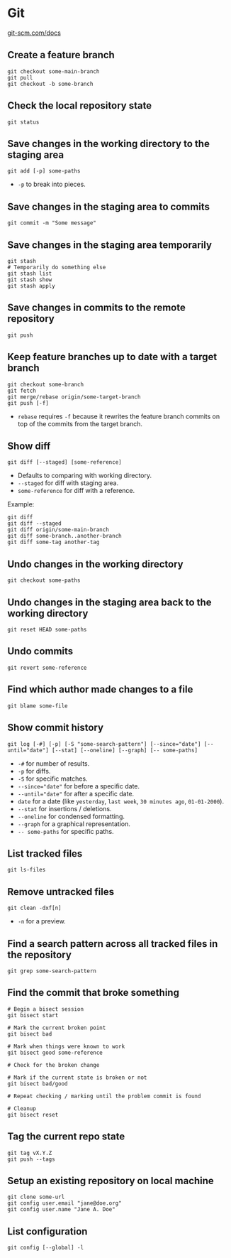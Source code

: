 # Git

[git-scm.com/docs](https://git-scm.com/docs)

## Create a feature branch

```shell
git checkout some-main-branch
git pull
git checkout -b some-branch
```

## Check the local repository state

```shell
git status
```

## Save changes in the working directory to the staging area

```shell
git add [-p] some-paths
```

- `-p` to break into pieces.

## Save changes in the staging area to commits

```shell
git commit -m "Some message"
```

## Save changes in the staging area temporarily

```shell
git stash
# Temporarily do something else
git stash list
git stash show
git stash apply
```

## Save changes in commits to the remote repository

```shell
git push
```

## Keep feature branches up to date with a target branch

```shell
git checkout some-branch
git fetch
git merge/rebase origin/some-target-branch
git push [-f]
```

- `rebase` requires `-f` because it rewrites the feature branch commits on top
  of the commits from the target branch.

## Show diff

```shell
git diff [--staged] [some-reference]
```

- Defaults to comparing with working directory.
- `--staged` for diff with staging area.
- `some-reference` for diff with a reference.

Example:

```shell
git diff
git diff --staged
git diff origin/some-main-branch
git diff some-branch..another-branch
git diff some-tag another-tag
```

## Undo changes in the working directory

```shell
git checkout some-paths
```

## Undo changes in the staging area back to the working directory

```shell
git reset HEAD some-paths
```

## Undo commits

```shell
git revert some-reference
```

## Find which author made changes to a file

```shell
git blame some-file
```

## Show commit history

```shell
git log [-#] [-p] [-S "some-search-pattern"] [--since="date"] [--until="date"] [--stat] [--oneline] [--graph] [-- some-paths]
```

- `-#` for number of results.
- `-p` for diffs.
- `-S` for specific matches.
- `--since="date"` for before a specific date.
- `--until="date"` for after a specific date.
- `date` for a date (like `yesterday`, `last week`, `30 minutes ago`,
  `01-01-2000`).
- `--stat` for insertions / deletions.
- `--oneline` for condensed formatting.
- `--graph` for a graphical representation.
- `-- some-paths` for specific paths.

## List tracked files

```shell
git ls-files
```

## Remove untracked files

```shell
git clean -dxf[n]
```

- `-n` for a preview.

## Find a search pattern across all tracked files in the repository

```shell
git grep some-search-pattern
```

## Find the commit that broke something

```shell
# Begin a bisect session
git bisect start

# Mark the current broken point
git bisect bad

# Mark when things were known to work
git bisect good some-reference

# Check for the broken change

# Mark if the current state is broken or not
git bisect bad/good

# Repeat checking / marking until the problem commit is found

# Cleanup
git bisect reset
```

## Tag the current repo state

```shell
git tag vX.Y.Z
git push --tags
```

## Setup an existing repository on local machine

```shell
git clone some-url
git config user.email "jane@doe.org"
git config user.name "Jane A. Doe"
```

## List configuration

```shell
git config [--global] -l
```
